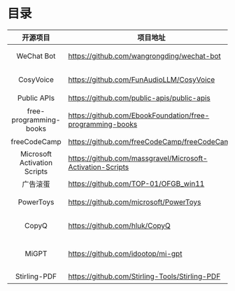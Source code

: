 # 目录
												

|开源项目|项目地址|简介|扩展|
| :--------: | -------------------------------- | -------------- |----------|
|WeChat Bot|https://github.com/wangrongding/wechat-bot|基于chatgpt + wechaty 的微信机器人，可以用来帮助你自动回复微信消息，或者管理微信群/好友.||
|CosyVoice|https://github.com/FunAudioLLM/CosyVoice|阿里开源的语音转文本工具，效果非常真实，情感丰富，可以控制情绪和音色克隆||
|Public APIs|https://github.com/public-apis/public-apis|开源的公共API收集项目||
|free-programming-books|https://github.com/EbookFoundation/free-programming-books|这个项目汇集了大量免费编程书籍，在线课程等资源。|这里是中文版https://github.com/justjavac/free-programming-books-zh_CN|
|freeCodeCamp|https://github.com/freeCodeCamp/freeCodeCamp|一个免费学习编程的开源项目|https://www.freecodecamp.org/||
|Microsoft Activation Scripts|https://github.com/massgravel/Microsoft-Activation-Scripts|用脚本永久激活微软产品，包括windows,office等||
|广告滚蛋|https://github.com/TOP-01/OFGB_win11|关闭win11系统广告|
|PowerToys|https://github.com/microsoft/PowerToys|微软开源的系统工具套装，提供了大家想要但是没有的功能，比如文本提取，批量重命名等|
|CopyQ|	https://github.com/hluk/CopyQ|	剪切板增强工具，例如永久保存剪切板内容，对之前复制内容搜索，保存剪切板中的图片等|
|MiGPT|	https://github.com/idootop/mi-gpt|	将小爱音箱接入 ChatGPT 和豆包，	https://www.bilibili.com/video/BV1N1421y7qn整活视频，小爱音响接入chatgpt和豆包	|															
|Stirling-PDF	|https://github.com/Stirling-Tools/Stirling-PDF|	对PDF文件进行操作	|